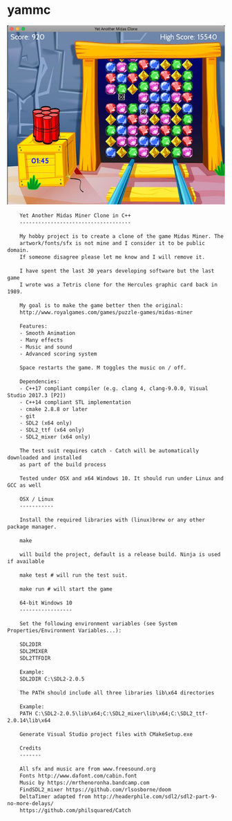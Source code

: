 # yammc

![screenshots](screenshots/midas-demo-2.png)

        Yet Another Midas Miner Clone in C++
        ------------------------------------

        My hobby project is to create a clone of the game Midas Miner. The
        artwork/fonts/sfx is not mine and I consider it to be public domain.
        If someone disagree please let me know and I will remove it.

        I have spent the last 30 years developing software but the last game
        I wrote was a Tetris clone for the Hercules graphic card back in 1989.

        My goal is to make the game better then the original:
        http://www.royalgames.com/games/puzzle-games/midas-miner

        Features:
        - Smooth Animation
        - Many effects
        - Music and sound
        - Advanced scoring system

        Space restarts the game. M toggles the music on / off.

        Dependencies:
        - C++17 compliant compiler (e.g. clang 4, clang-9.0.0, Visual Studio 2017.3 [P2])
        - C++14 compliant STL implementation
        - cmake 2.8.8 or later
        - git
        - SDL2 (x64 only)
        - SDL2_ttf (x64 only)
        - SDL2_mixer (x64 only)

        The test suit requires catch - Catch will be automatically downloaded and installed
        as part of the build process

        Tested under OSX and x64 Windows 10. It should run under Linux and GCC as well

        OSX / Linux
        -----------

        Install the required libraries with (linux)brew or any other package manager.

        make

        will build the project, default is a release build. Ninja is used if available

        make test # will run the test suit.

        make run # will start the game

        64-bit Windows 10
        -----------------

        Set the following environment variables (see System Properties/Environment Variables...):

        SDL2DIR
        SDL2MIXER
        SDL2TTFDIR

        Example:
        SDL2DIR C:\SDL2-2.0.5

        The PATH should include all three libraries lib\x64 directories

        Example:
        PATH C:\SDL2-2.0.5\lib\x64;C:\SDL2_mixer\lib\x64;C:\SDL2_ttf-2.0.14\lib\x64

        Generate Visual Studio project files with CMakeSetup.exe

        Credits
        -------

        All sfx and music are from www.freesound.org
        Fonts http://www.dafont.com/cabin.font
        Music by https://mrthenoronha.bandcamp.com
        FindSDL2_mixer https://github.com/rlsosborne/doom
        DeltaTimer adapted from http://headerphile.com/sdl2/sdl2-part-9-no-more-delays/
        https://github.com/philsquared/Catch
